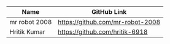 | Name            | GitHub Link                       |
| --------------- | --------------------------------- |
| mr robot 2008   | https://github.com/mr-robot-2008  |
| Hritik Kumar | https://github.com/hritik-6918  |
